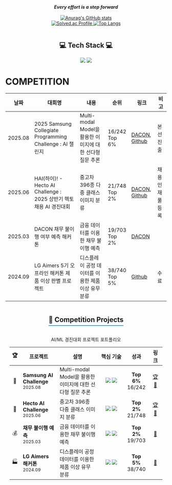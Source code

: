 <div align="center">
  <strong><em>Every effort is a step forward</em></strong>
</div>

<br/>

<div align="center">

  <a href="https://github.com/xooyong/github-readme-stats">
    <img src="https://github-readme-stats.vercel.app/api?username=xooyong" alt="Anurag's GitHub stats">
  </a>

  <br/>

  <a href="https://solved.ac/dlwndyd/">
    <img src="http://mazassumnida.wtf/api/v2/generate_badge?boj=dlwndyd" alt="Solved.ac Profile" />
  </a>

  <a href="https://github.com/xooyong/github-readme-stats">
    <img src="https://github-readme-stats.vercel.app/api/top-langs/?username=xooyong&layout=compact" alt="Top Langs" />
  </a>

</div>

<br/>

<h2 align='center'> 💻 Tech Stack 💻 </h2>

<p align="center">
  <img src="https://img.shields.io/badge/python-3670A0?style=for-the-badge&logo=python&logoColor=ffdd54" />
  <img src="https://img.shields.io/badge/PyTorch-%23EE4C2C.svg?style=for-the-badge&logo=PyTorch&logoColor=white" />
</p>

# COMPETITION
날짜|대회명|내용|순위|링크|비고
---|---|---|---|---|---|
2025.08|2025 Samsung Collegiate Programming Challenge : AI 챌린지|Multi-modal Model을 활용한 이미지에 대한 선다형 질문 추론|16/242<br>Top 6%|[DACON](https://dacon.io/competitions/official/236500/overview/description), [Github](https://github.com/xooyong/scpc)|본선 진출|
2025.06|HAI(하이)! - Hecto AI Challenge : 2025 상반기 헥토 채용 AI 경진대회|중고차 396종 다중 클래스 이미지 분류|21/748<br> Top 2%|[DACON](https://dacon.io/competitions/official/236493/overview/description), [Github](https://github.com/xooyong/dacon-used-car-clf)|채용 인재풀 등록 
2025.03|DACON 채무 불이행 여부 예측 해커톤|금융 데이터를 이용한 채무 불이행 예측|19/703<br> Top 2%|[DACON](https://dacon.io/competitions/official/236450/codeshare/12304?page=1&dtype=recent)
2024.09|LG Aimers 5기 오프라인 해커톤 제품 이상 판별 프로젝트|디스플레이 공정 데이터를 이용한 제품 이상 유무 분류|38/740<br> Top 5%|[Github](https://github.com/xooyong/LG-Aimers-5)|수료


<div align="center">
  <h2 style="border-bottom: 2px solid #2391d9; display: inline-block; padding-bottom: 5px;">🚀 Competition Projects</h2>
  <p>AI/ML 경진대회 프로젝트 포트폴리오</p>
</div>
<table align="center" style="width: 95%; margin: auto;">
  <thead>
    <tr>
      <th width="5%">🏆</th>
      <th width="25%">프로젝트</th>
      <th width="30%">설명</th>
      <th width="20%">핵심 기술</th>
      <th width="10%">성과</th>
      <th width="10%">링크</th>
    </tr>
  </thead>
  <tbody>
    <tr>
      <td align="center">🎯</td>
      <td><b>Samsung AI Challenge</b><br><sub>2025.08</sub></td>
      <td>Multi-modal Model을 활용한 이미지에 대한 선다형 질문 추론</td>
      <td align="center">
        <img src="https://img.shields.io/badge/Multi--modal-FF6B6B?style=flat-square"/>
        <img src="https://img.shields.io/badge/Vision--Language-4B0082?style=flat-square"/>
      </td>
      <td align="center"><b>Top 6%</b><br>16/242</td>
      <td align="center"><a href="https://dacon.io/competitions/official/236500/overview/description">🏆</a> <a href="https://github.com/xooyong/scpc">📂</a></td>
    </tr>
    <tr>
      <td align="center">🚗</td>
      <td><b>Hecto AI Challenge</b><br><sub>2025.06</sub></td>
      <td>중고차 396종 다중 클래스 이미지 분류</td>
      <td align="center">
        <img src="https://img.shields.io/badge/Computer--Vision-4B0082?style=flat-square"/>
        <img src="https://img.shields.io/badge/Classification-FF9900?style=flat-square"/>
      </td>
      <td align="center"><b>Top 2%</b><br>21/748</td>
      <td align="center"><a href="https://dacon.io/competitions/official/236493/overview/description">🏆</a> <a href="https://github.com/xooyong/dacon-used-car-clf">📂</a></td>
    </tr>
    <tr>
      <td align="center">💰</td>
      <td><b>채무 불이행 예측</b><br><sub>2025.03</sub></td>
      <td>금융 데이터를 이용한 채무 불이행 예측</td>
      <td align="center">
        <img src="https://img.shields.io/badge/Machine--Learning-189FFF?style=flat-square"/>
        <img src="https://img.shields.io/badge/Classification-FF6B6B?style=flat-square"/>
      </td>
      <td align="center"><b>Top 2%</b><br>19/703</td>
      <td align="center"><a href="https://dacon.io/competitions/official/236450/codeshare/12304?page=1&dtype=recent">📂</a></td>
    </tr>
    <tr>
      <td align="center">🏭</td>
      <td><b>LG Aimers 해커톤</b><br><sub>2024.09</sub></td>
      <td>디스플레이 공정 데이터를 이용한 제품 이상 유무 분류</td>
      <td align="center">
        <img src="https://img.shields.io/badge/Anomaly--Detection-37814A?style=flat-square"/>
        <img src="https://img.shields.io/badge/Manufacturing-FECC00?style=flat-square"/>
      </td>
      <td align="center"><b>Top 5%</b><br>38/740</td>
      <td align="center"><a href="https://github.com/xooyong/LG-Aimers-5">📂</a></td>
    </tr>
  </tbody>
</table>
